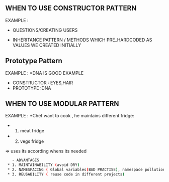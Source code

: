 
## WHEN TO USE CONSTRUCTOR PATTERN
EXAMPLE :
- QUESTIONS/CREATING USERS

-  INHERITANCE PATTERN / METHODS WHICH PRE_HARDCODED AS VALUES WE CREATED INITIALLY

## Prototype Pattern
EXAMPLE :
*DNA IS GOOD EXAMPLE
- CONSTRUCTOR : EYES,HAIR 
- PROTOTYPE  :DNA

##  WHEN TO USE MODULAR PATTERN
EXAMPLE :
*Chef want to cook ,  he maintains different fridge:
- 1. meat fridge
- 2. vegs fridge

=> uses its according whens its needed

```bash
   - ADVANTAGES
 * 1. MAINTAINABILITY (avoid DRY)
 * 2. NAMESPACING ( Global variables(BAD PRACTISE), namespace pollution)
 * 3. REUSABILITY ( reuse code in different projects)
```
